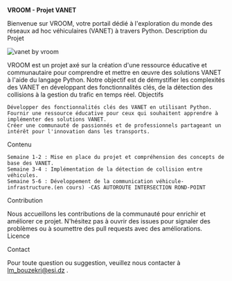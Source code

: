 **VROOM - Projet VANET**

Bienvenue sur VROOM, votre portail dédié à l'exploration du monde des réseaux ad hoc véhiculaires (VANET) à travers Python.
Description du Projet

![vanet by vroom](https://github.com/are-dynamic-2024-g3/chwaker/blob/main/vroom%20vanet%20mod.gif)


VROOM est un projet axé sur la création d'une ressource éducative et communautaire pour comprendre et mettre en œuvre des solutions VANET à l'aide du langage Python. Notre objectif est de démystifier les complexités des VANET en développant des fonctionnalités clés, de la détection des collisions à la gestion du trafic en temps réel.
Objectifs

    Développer des fonctionnalités clés des VANET en utilisant Python.
    Fournir une ressource éducative pour ceux qui souhaitent apprendre à implémenter des solutions VANET.
    Créer une communauté de passionnés et de professionnels partageant un intérêt pour l'innovation dans les transports.



    
Contenu

    Semaine 1-2 : Mise en place du projet et compréhension des concepts de base des VANET.
    Semaine 3-4 : Implémentation de la détection de collision entre véhicules.
    Semaine 5-6 : Développement de la communication véhicule-infrastructure.(en cours) -CAS AUTOROUTE INTERSECTION ROND-POINT

Contribution

Nous accueillons les contributions de la communauté pour enrichir et améliorer ce projet. N'hésitez pas à ouvrir des issues pour signaler des problèmes ou à soumettre des pull requests avec des améliorations.
Licence


Contact

Pour toute question ou suggestion, veuillez nous contacter à lm_bouzekri@esi.dz .
